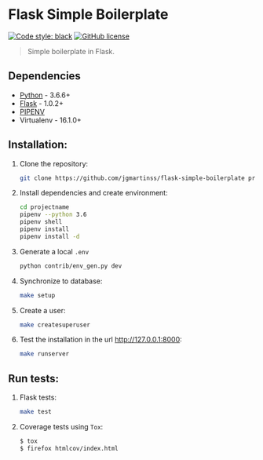 # Flask Simple Boilerplate 
[![Code style: black](https://img.shields.io/badge/code%20style-black-000000.svg)](https://github.com/ambv/black) [![GitHub license](https://img.shields.io/github/license/Naereen/StrapDown.js.svg)](https://github.com/jgmartinss/bookstore/blob/master/LICENSE)
> Simple boilerplate in Flask. 

## Dependencies

- [Python](https://www.python.org/downloads/) - 3.6.6+
- [Flask](http://flask.pocoo.org/) - 1.0.2+
- [PIPENV](https://github.com/pypa/pipenv)
- Virtualenv - 16.1.0+

## Installation:

1. Clone the repository:
    ```bash
    git clone https://github.com/jgmartinss/flask-simple-boilerplate projectname
    ```
1. Install dependencies and create environment:

    ```bash
    cd projectname
    pipenv --python 3.6
    pipenv shell
    pipenv install
    pipenv install -d
    ```
3. Generate a local `.env`

    ```bash
    python contrib/env_gen.py dev
    ```

4. Synchronize to database:

    ```bash
    make setup
    ```

5. Create a user:

    ```bash
    make createsuperuser
    ```
6. Test the installation in the url http://127.0.0.1:8000:

    ```bash
    make runserver
    ```
## Run tests:

1. Flask tests:

    ```bash
    make test
    ```
2. Coverage tests using `Tox`:

    ```bash
    $ tox
    $ firefox htmlcov/index.html
    ```